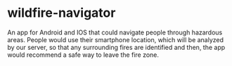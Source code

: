 # wildfire-navigator
An app for Android and IOS that could navigate people through hazardous areas. People would use their smartphone location, which will be analyzed by our server, so that any surrounding fires are identified and then, the app would recommend a safe way to leave the fire zone.
